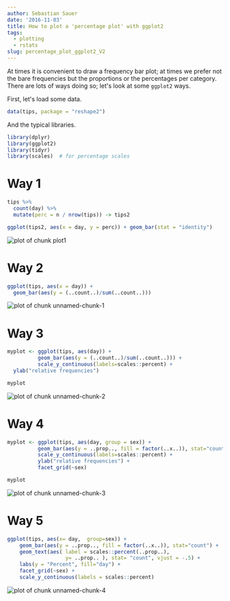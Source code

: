 ```yaml
---
author: Sebastian Sauer
date: '2016-11-03'
title: How to plot a 'percentage plot' with ggplot2
tags:
  - plotting
  - rstats
slug: percentage_plot_ggplot2_V2
---
```


At times it is convenient to draw a frequency bar plot; at times we prefer not the bare frequencies but the proportions or the percentages per category. There are lots of ways doing so; let's look at some `ggplot2` ways.

First, let's load some data.


```r
data(tips, package = "reshape2")
```

And the typical libraries.


```r
library(dplyr)
library(ggplot2)
library(tidyr)
library(scales)  # for percentage scales
```


# Way 1


```r
tips %>% 
  count(day) %>% 
  mutate(perc = n / nrow(tips)) -> tips2

ggplot(tips2, aes(x = day, y = perc)) + geom_bar(stat = "identity")
```

![plot of chunk plot1](https://sebastiansauer.github.io/images/2016-11-02-02/plot1-1.png)



# Way 2




```r
ggplot(tips, aes(x = day)) +  
  geom_bar(aes(y = (..count..)/sum(..count..)))
```

![plot of chunk unnamed-chunk-1](https://sebastiansauer.github.io/images/2016-11-02-02/unnamed-chunk-1-1.png)



# Way 3



```r
myplot <- ggplot(tips, aes(day)) + 
          geom_bar(aes(y = (..count..)/sum(..count..))) + 
          scale_y_continuous(labels=scales::percent) +
  ylab("relative frequencies")

myplot
```

![plot of chunk unnamed-chunk-2](https://sebastiansauer.github.io/images/2016-11-02-02/unnamed-chunk-2-1.png)





# Way 4



```r
myplot <- ggplot(tips, aes(day, group = sex)) + 
          geom_bar(aes(y = ..prop.., fill = factor(..x..)), stat="count") + 
          scale_y_continuous(labels=scales::percent) +
          ylab("relative frequencies") +
          facet_grid(~sex)

myplot
```

![plot of chunk unnamed-chunk-3](https://sebastiansauer.github.io/images/2016-11-02-02/unnamed-chunk-3-1.png)



# Way 5

```r
ggplot(tips, aes(x= day,  group=sex)) + 
    geom_bar(aes(y = ..prop.., fill = factor(..x..)), stat="count") +
    geom_text(aes( label = scales::percent(..prop..),
                   y= ..prop.. ), stat= "count", vjust = -.5) +
    labs(y = "Percent", fill="day") +
    facet_grid(~sex) +
    scale_y_continuous(labels = scales::percent)
```

![plot of chunk unnamed-chunk-4](https://sebastiansauer.github.io/images/2016-11-02-02/unnamed-chunk-4-1.png)

